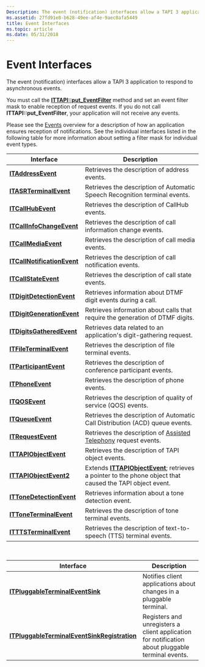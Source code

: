 ```yaml
---
Description: The event (notification) interfaces allow a TAPI 3 application to respond to asynchronous events.
ms.assetid: 27fd91e8-b628-49ee-af4e-9aec0afa5449
title: Event Interfaces
ms.topic: article
ms.date: 05/31/2018
---
```


# Event Interfaces

The event (notification) interfaces allow a TAPI 3 application to respond to asynchronous events.

You must call the [**ITTAPI::put\_EventFilter**](https://msdn.microsoft.com/en-us/library/ms732553(v=VS.85).aspx) method and set an event filter mask to enable reception of request events. If you do not call **ITTAPI::put\_EventFilter**, your application will not receive any events.

Please see the [Events](https://msdn.microsoft.com/en-us/library/ms726212(v=VS.85).aspx) overview for a description of how an application ensures reception of notifications. See the individual interfaces listed in the following table for more information about setting a filter mask for individual event types.



| Interface                                                           | Description                                                                                                                                 |
|---------------------------------------------------------------------|---------------------------------------------------------------------------------------------------------------------------------------------|
| [**ITAddressEvent**](https://msdn.microsoft.com/en-us/library/ms728210(v=VS.85).aspx)                   | Retrieves the description of address events.                                                                                                |
| [**ITASRTerminalEvent**](https://msdn.microsoft.com/en-us/library/Aa382353(v=VS.85).aspx)           | Retrieves the description of Automatic Speech Recognition terminal events.                                                                  |
| [**ITCallHubEvent**](https://msdn.microsoft.com/en-us/library/ms729263(v=VS.85).aspx)                   | Retrieves the description of CallHub events.                                                                                                |
| [**ITCallInfoChangeEvent**](https://msdn.microsoft.com/en-us/library/ms729287(v=VS.85).aspx)     | Retrieves the description of call information change events.                                                                                |
| [**ITCallMediaEvent**](https://msdn.microsoft.com/en-us/library/ms729332(v=VS.85).aspx)               | Retrieves the description of call media events.                                                                                             |
| [**ITCallNotificationEvent**](https://msdn.microsoft.com/en-us/library/ms729340(v=VS.85).aspx) | Retrieves the description of call notification events.                                                                                      |
| [**ITCallStateEvent**](https://msdn.microsoft.com/en-us/library/ms729348(v=VS.85).aspx)               | Retrieves the description of call state events.                                                                                             |
| [**ITDigitDetectionEvent**](https://msdn.microsoft.com/en-us/library/ms729517(v=VS.85).aspx)     | Retrieves information about DTMF digit events during a call.                                                                                |
| [**ITDigitGenerationEvent**](https://msdn.microsoft.com/en-us/library/ms729523(v=VS.85).aspx)   | Retrieves information about calls that require the generation of DTMF digits.                                                               |
| [**ITDigitsGatheredEvent**](https://msdn.microsoft.com/en-us/library/ms729528(v=VS.85).aspx)     | Retrieves data related to an application's digit-gathering request.                                                                         |
| [**ITFileTerminalEvent**](https://msdn.microsoft.com/en-us/library/ms730039(v=VS.85).aspx)         | Retrieves the description of file terminal events.                                                                                          |
| [**ITParticipantEvent**](https://msdn.microsoft.com/en-us/library/ms730763(v=VS.85).aspx)           | Retrieves the description of conference participant events.                                                                                 |
| [**ITPhoneEvent**](https://msdn.microsoft.com/en-us/library/ms730844(v=VS.85).aspx)                       | Retrieves the description of phone events.                                                                                                  |
| [**ITQOSEvent**](https://msdn.microsoft.com/en-us/library/ms731442(v=VS.85).aspx)                           | Retrieves the description of quality of service (QOS) events.                                                                               |
| [**ITQueueEvent**](https://msdn.microsoft.com/en-us/library/ms731451(v=VS.85).aspx)                       | Retrieves the description of Automatic Call Distribution (ACD) queue events.                                                                |
| [**ITRequestEvent**](https://msdn.microsoft.com/en-us/library/ms731494(v=VS.85).aspx)                   | Retrieves the description of [Assisted Telephony](https://msdn.microsoft.com/en-us/library/ms726209(v=VS.85).aspx) request events.                                 |
| [**ITTAPIObjectEvent**](https://msdn.microsoft.com/en-us/library/ms732512(v=VS.85).aspx)             | Retrieves the description of TAPI object events.                                                                                            |
| [**ITTAPIObjectEvent2**](https://msdn.microsoft.com/en-us/library/ms732515(v=VS.85).aspx)           | Extends [**ITTAPIObjectEvent**](https://msdn.microsoft.com/en-us/library/ms732512(v=VS.85).aspx); retrieves a pointer to the phone object that caused the TAPI object event. |
| [**ITToneDetectionEvent**](https://msdn.microsoft.com/en-us/library/ms733243(v=VS.85).aspx)       | Retrieves information about a tone detection event.                                                                                         |
| [**ITToneTerminalEvent**](https://msdn.microsoft.com/en-us/library/ms733263(v=VS.85).aspx)         | Retrieves the description of tone terminal events.                                                                                          |
| [**ITTTSTerminalEvent**](https://msdn.microsoft.com/en-us/library/ms733276(v=VS.85).aspx)           | Retrieves the description of text-to-speech (TTS) terminal events.                                                                          |



 



| Interface                                                                                             | Description                                                                                      |
|-------------------------------------------------------------------------------------------------------|--------------------------------------------------------------------------------------------------|
| [**ITPluggableTerminalEventSink**](https://msdn.microsoft.com/en-us/library/ms731414(v=VS.85).aspx)                         | Notifies client applications about changes in a pluggable terminal.                              |
| [**ITPluggableTerminalEventSinkRegistration**](https://msdn.microsoft.com/en-us/library/ms731415(v=VS.85).aspx) | Registers and unregisters a client application for notification about pluggable terminal events. |



 

 

 



